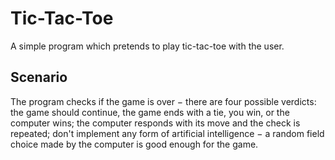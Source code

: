 # Tic-Tac-Toe
A simple program which pretends to play tic-tac-toe with the user.


## Scenario

The program checks if the game is over − there are four possible verdicts: the game should continue, the game ends with a tie, you win, or the computer wins;
the computer responds with its move and the check is repeated;
don't implement any form of artificial intelligence − a random field choice made by the computer is good enough for the game.
